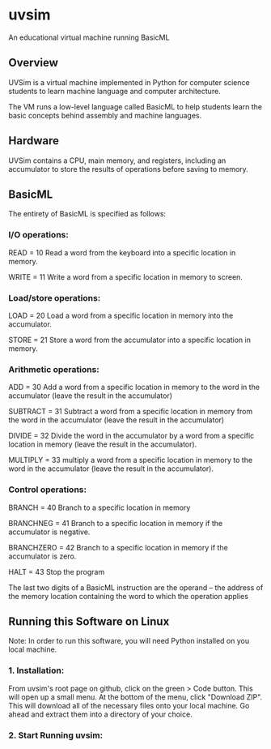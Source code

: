 # uvsim
An educational virtual machine running BasicML

## Overview
UVSim is a virtual machine implemented in Python for computer science students to learn machine language and computer architecture.

The VM runs a low-level language called BasicML to help students learn the basic concepts behind assembly and machine languages.

## Hardware
UVSim contains a CPU, main memory, and registers, including an accumulator to store the results of operations before saving to memory.

## BasicML
The entirety of BasicML is specified as follows:

### I/O operations:

READ = 10 Read a word from the keyboard into a specific location in memory.

WRITE = 11 Write a word from a specific location in memory to screen.

### Load/store operations:

LOAD = 20 Load a word from a specific location in memory into the accumulator.

STORE = 21 Store a word from the accumulator into a specific location in memory.

### Arithmetic operations:

ADD = 30 Add a word from a specific location in memory to the word in the accumulator (leave the result in the accumulator)

SUBTRACT = 31 Subtract a word from a specific location in memory from the word in the accumulator (leave the result in the accumulator)

DIVIDE = 32 Divide the word in the accumulator by a word from a specific location in memory (leave the result in the accumulator).

MULTIPLY = 33 multiply a word from a specific location in memory to the word in the accumulator (leave the result in the accumulator).

### Control operations:

BRANCH = 40 Branch to a specific location in memory

BRANCHNEG = 41 Branch to a specific location in memory if the accumulator is negative.

BRANCHZERO = 42 Branch to a specific location in memory if the accumulator is zero.

HALT = 43 Stop the program

The last two digits of a BasicML instruction are the operand – the address of the memory location containing the word to which the operation applies

## Running this Software on Linux

Note: In order to run this software, you will need Python installed on you local machine.

### 1. Installation:

From uvsim's root page on github, click on the green > Code button. This will open up a small menu. At the bottom of the menu, click "Download ZIP". This will download all of the necessary files onto your local machine. Go ahead and extract them into a directory of your choice.

### 2. Start Running uvsim:




